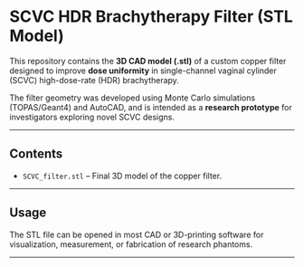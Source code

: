 # SCVC HDR Brachytherapy Filter (STL Model)

This repository contains the **3D CAD model (.stl)** of a custom copper filter
designed to improve **dose uniformity** in single-channel vaginal cylinder (SCVC)
high-dose-rate (HDR) brachytherapy.

The filter geometry was developed using Monte Carlo simulations
(TOPAS/Geant4) and AutoCAD, and is intended as a **research prototype** for
investigators exploring novel SCVC designs.

---

## Contents
- `SCVC_filter.stl` – Final 3D model of the copper filter.

---

## Usage
The STL file can be opened in most CAD or 3D-printing software for
visualization, measurement, or fabrication of research phantoms.

---
